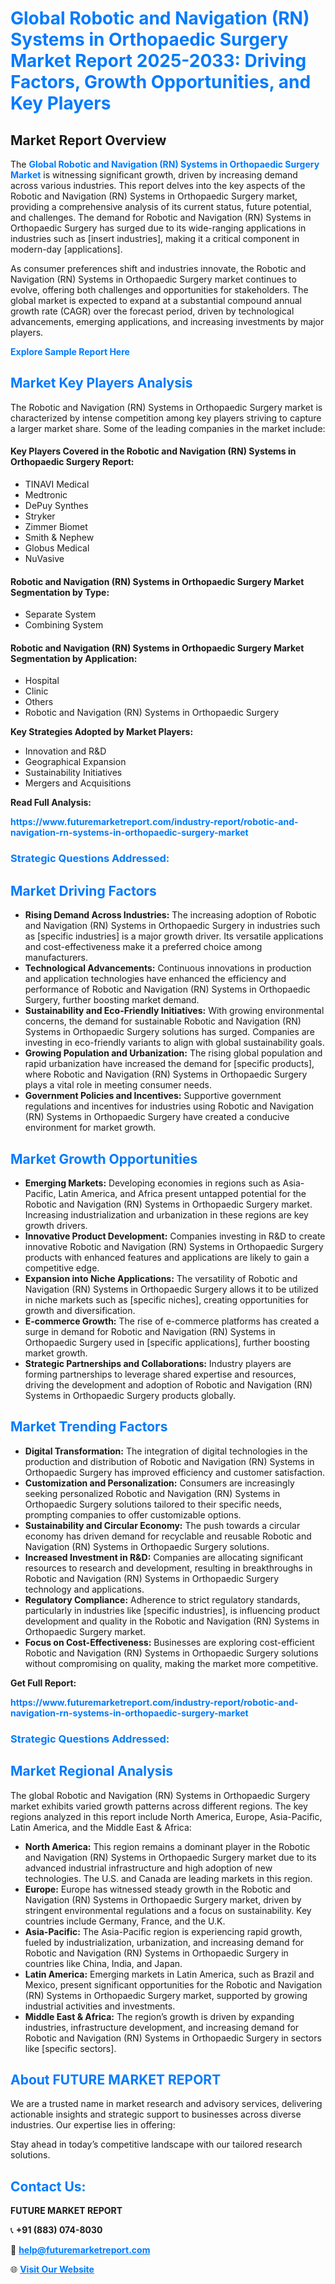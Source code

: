 <h1 style="color: #007BFF;">Global Robotic and Navigation (RN) Systems in Orthopaedic Surgery Market Report 2025-2033: Driving Factors, Growth Opportunities, and Key Players</h1>

<section id="overview">
<h2>Market Report Overview</h2>
<p>The <a href="https://www.futuremarketreport.com/industry-report/robotic-and-navigation-rn-systems-in-orthopaedic-surgery-market" style="color: #007BFF; text-decoration: none;"><strong>Global Robotic and Navigation (RN) Systems in Orthopaedic Surgery Market</strong></a> is witnessing significant growth, driven by increasing demand across various industries. This report delves into the key aspects of the Robotic and Navigation (RN) Systems in Orthopaedic Surgery market, providing a comprehensive analysis of its current status, future potential, and challenges. The demand for Robotic and Navigation (RN) Systems in Orthopaedic Surgery has surged due to its wide-ranging applications in industries such as [insert industries], making it a critical component in modern-day [applications].</p>
<p>As consumer preferences shift and industries innovate, the Robotic and Navigation (RN) Systems in Orthopaedic Surgery market continues to evolve, offering both challenges and opportunities for stakeholders. The global market is expected to expand at a substantial compound annual growth rate (CAGR) over the forecast period, driven by technological advancements, emerging applications, and increasing investments by major players.</p>
</section>

<section id="overview">
<p><a href="https://www.futuremarketreport.com/request-sample/reportId=123375" style="color: #007BFF; text-decoration: none;"><strong>Explore Sample Report Here</strong></a></p>
</section>

<section id="key-players">
<h2 style="color: #007BFF;">Market Key Players Analysis</h2>
<p>The Robotic and Navigation (RN) Systems in Orthopaedic Surgery market is characterized by intense competition among key players striving to capture a larger market share. Some of the leading companies in the market include:</p>
<h4>Key Players Covered in the Robotic and Navigation (RN) Systems in Orthopaedic Surgery Report:</h4>
<ul><li>TINAVI Medical</li><li>Medtronic</li><li>DePuy Synthes</li><li>Stryker</li><li>Zimmer Biomet</li><li>Smith &amp; Nephew</li><li>Globus Medical</li><li>NuVasive</li></ul>
<h4>Robotic and Navigation (RN) Systems in Orthopaedic Surgery Market Segmentation by Type:</h4>
<ul><li>Separate System</li><li>Combining System</li></ul>

<h4>Robotic and Navigation (RN) Systems in Orthopaedic Surgery Market Segmentation by Application:</h4>
<ul><li>Hospital</li><li>Clinic</li><li>Others</li><li>Robotic and Navigation (RN) Systems in Orthopaedic Surgery</li></ul>
<p><strong>Key Strategies Adopted by Market Players:</strong></p>
<ul>
<li>Innovation and R&D</li>
<li>Geographical Expansion</li>
<li>Sustainability Initiatives</li>
<li>Mergers and Acquisitions</li>
</ul>
</section>

<section>
<p><strong>Read Full Analysis: </strong></p><a href="https://www.futuremarketreport.com/industry-report/robotic-and-navigation-rn-systems-in-orthopaedic-surgery-market" style="color: #007BFF; text-decoration: none;"><strong>https://www.futuremarketreport.com/industry-report/robotic-and-navigation-rn-systems-in-orthopaedic-surgery-market</strong></a>
<h3 style="color: #007BFF;">Strategic Questions Addressed:</h3>
</section>

<section id="driving-factors">
<h2 style="color: #007BFF;">Market Driving Factors</h2>
<ul>
<li><strong>Rising Demand Across Industries:</strong> The increasing adoption of Robotic and Navigation (RN) Systems in Orthopaedic Surgery in industries such as [specific industries] is a major growth driver. Its versatile applications and cost-effectiveness make it a preferred choice among manufacturers.</li>
<li><strong>Technological Advancements:</strong> Continuous innovations in production and application technologies have enhanced the efficiency and performance of Robotic and Navigation (RN) Systems in Orthopaedic Surgery, further boosting market demand.</li>
<li><strong>Sustainability and Eco-Friendly Initiatives:</strong> With growing environmental concerns, the demand for sustainable Robotic and Navigation (RN) Systems in Orthopaedic Surgery solutions has surged. Companies are investing in eco-friendly variants to align with global sustainability goals.</li>
<li><strong>Growing Population and Urbanization:</strong> The rising global population and rapid urbanization have increased the demand for [specific products], where Robotic and Navigation (RN) Systems in Orthopaedic Surgery plays a vital role in meeting consumer needs.</li>
<li><strong>Government Policies and Incentives:</strong> Supportive government regulations and incentives for industries using Robotic and Navigation (RN) Systems in Orthopaedic Surgery have created a conducive environment for market growth.</li>
</ul>
</section>

<section id="growth-opportunities">
<h2 style="color: #007BFF;">Market Growth Opportunities</h2>
<ul>
<li><strong>Emerging Markets:</strong> Developing economies in regions such as Asia-Pacific, Latin America, and Africa present untapped potential for the Robotic and Navigation (RN) Systems in Orthopaedic Surgery market. Increasing industrialization and urbanization in these regions are key growth drivers.</li>
<li><strong>Innovative Product Development:</strong> Companies investing in R&D to create innovative Robotic and Navigation (RN) Systems in Orthopaedic Surgery products with enhanced features and applications are likely to gain a competitive edge.</li>
<li><strong>Expansion into Niche Applications:</strong> The versatility of Robotic and Navigation (RN) Systems in Orthopaedic Surgery allows it to be utilized in niche markets such as [specific niches], creating opportunities for growth and diversification.</li>
<li><strong>E-commerce Growth:</strong> The rise of e-commerce platforms has created a surge in demand for Robotic and Navigation (RN) Systems in Orthopaedic Surgery used in [specific applications], further boosting market growth.</li>
<li><strong>Strategic Partnerships and Collaborations:</strong> Industry players are forming partnerships to leverage shared expertise and resources, driving the development and adoption of Robotic and Navigation (RN) Systems in Orthopaedic Surgery products globally.</li>
</ul>
</section>

<section id="trending-factors">
<h2 style="color: #007BFF;">Market Trending Factors</h2>
<ul>
<li><strong>Digital Transformation:</strong> The integration of digital technologies in the production and distribution of Robotic and Navigation (RN) Systems in Orthopaedic Surgery has improved efficiency and customer satisfaction.</li>
<li><strong>Customization and Personalization:</strong> Consumers are increasingly seeking personalized Robotic and Navigation (RN) Systems in Orthopaedic Surgery solutions tailored to their specific needs, prompting companies to offer customizable options.</li>
<li><strong>Sustainability and Circular Economy:</strong> The push towards a circular economy has driven demand for recyclable and reusable Robotic and Navigation (RN) Systems in Orthopaedic Surgery solutions.</li>
<li><strong>Increased Investment in R&D:</strong> Companies are allocating significant resources to research and development, resulting in breakthroughs in Robotic and Navigation (RN) Systems in Orthopaedic Surgery technology and applications.</li>
<li><strong>Regulatory Compliance:</strong> Adherence to strict regulatory standards, particularly in industries like [specific industries], is influencing product development and quality in the Robotic and Navigation (RN) Systems in Orthopaedic Surgery market.</li>
<li><strong>Focus on Cost-Effectiveness:</strong> Businesses are exploring cost-efficient Robotic and Navigation (RN) Systems in Orthopaedic Surgery solutions without compromising on quality, making the market more competitive.</li>
</ul>
</section>

<section>
<p><strong>Get Full Report: </strong></p><a href="https://www.futuremarketreport.com/industry-report/robotic-and-navigation-rn-systems-in-orthopaedic-surgery-market" style="color: #007BFF; text-decoration: none;"><strong>https://www.futuremarketreport.com/industry-report/robotic-and-navigation-rn-systems-in-orthopaedic-surgery-market</strong></a>
<h3 style="color: #007BFF;">Strategic Questions Addressed:</h3>
</section>


<section id="regional-analysis">
<h2 style="color: #007BFF;">Market Regional Analysis</h2>
<p>The global Robotic and Navigation (RN) Systems in Orthopaedic Surgery market exhibits varied growth patterns across different regions. The key regions analyzed in this report include North America, Europe, Asia-Pacific, Latin America, and the Middle East & Africa:</p>
<ul>
<li><strong>North America:</strong> This region remains a dominant player in the Robotic and Navigation (RN) Systems in Orthopaedic Surgery market due to its advanced industrial infrastructure and high adoption of new technologies. The U.S. and Canada are leading markets in this region.</li>
<li><strong>Europe:</strong> Europe has witnessed steady growth in the Robotic and Navigation (RN) Systems in Orthopaedic Surgery market, driven by stringent environmental regulations and a focus on sustainability. Key countries include Germany, France, and the U.K.</li>
<li><strong>Asia-Pacific:</strong> The Asia-Pacific region is experiencing rapid growth, fueled by industrialization, urbanization, and increasing demand for Robotic and Navigation (RN) Systems in Orthopaedic Surgery in countries like China, India, and Japan.</li>
<li><strong>Latin America:</strong> Emerging markets in Latin America, such as Brazil and Mexico, present significant opportunities for the Robotic and Navigation (RN) Systems in Orthopaedic Surgery market, supported by growing industrial activities and investments.</li>
<li><strong>Middle East & Africa:</strong> The region’s growth is driven by expanding industries, infrastructure development, and increasing demand for Robotic and Navigation (RN) Systems in Orthopaedic Surgery in sectors like [specific sectors].</li>
</ul>
</section>

<footer>
<h2 style="color: #007BFF;">About FUTURE MARKET REPORT</h2>
<p>We are a trusted name in market research and advisory services, delivering actionable insights and strategic support to businesses across diverse industries. Our expertise lies in offering:</p>

<p>Stay ahead in today’s competitive landscape with our tailored research solutions.</p>

<h2 style="color: #007BFF;">Contact Us:</h2>
<p><strong>FUTURE MARKET REPORT</strong></p>
<p>📞 <strong>+91 (883) 074-8030</strong></p>
<p>📧 <strong><a href="mailto:help@futuremarketreport.com" style="color: #007BFF;">help@futuremarketreport.com</a></strong></p>
<p>🌐 <strong><a href="https://www.futuremarketreport.com/" style="color: #007BFF;">Visit Our Website</a></strong></p>
</footer>